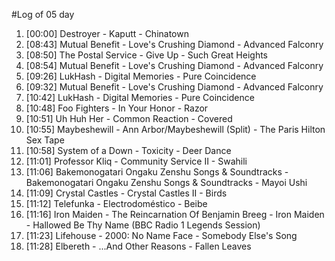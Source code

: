 #Log of 05 day

1. [00:00] Destroyer - Kaputt - Chinatown
1. [08:43] Mutual Benefit - Love's Crushing Diamond - Advanced Falconry
1. [08:50] The Postal Service - Give Up - Such Great Heights
1. [08:54] Mutual Benefit - Love's Crushing Diamond - Advanced Falconry
1. [09:26] LukHash - Digital Memories - Pure Coincidence
1. [09:32] Mutual Benefit - Love's Crushing Diamond - Advanced Falconry
1. [10:42] LukHash - Digital Memories - Pure Coincidence
1. [10:48] Foo Fighters - In Your Honor - Razor
1. [10:51] Uh Huh Her - Common Reaction - Covered
1. [10:55] Maybeshewill - Ann Arbor/Maybeshewill (Split) - The Paris Hilton Sex Tape
1. [10:58] System of a Down - Toxicity - Deer Dance
1. [11:01] Professor Kliq - Community Service II - Swahili
1. [11:06] Bakemonogatari Ongaku Zenshu Songs & Soundtracks - Bakemonogatari Ongaku Zenshu Songs & Soundtracks - Mayoi Ushi
1. [11:09] Crystal Castles - Crystal Castles II - Birds
1. [11:12] Telefunka - Electrodoméstico - Beibe
1. [11:16] Iron Maiden - The Reincarnation Of Benjamin Breeg - Iron Maiden - Hallowed Be Thy Name (BBC Radio 1 Legends Session)
1. [11:23] Lifehouse - 2000: No Name Face - Somebody Else's Song
1. [11:28] Elbereth - ...And Other Reasons - Fallen Leaves
